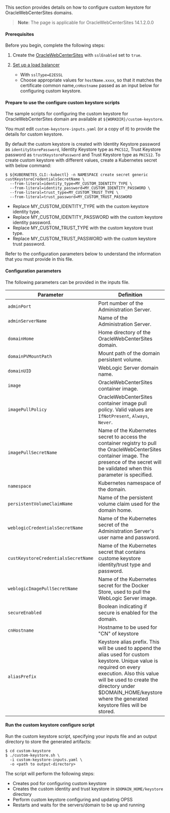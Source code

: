 This section provides details on how to configure custom keystore for OracleWebCenterSites domains.

> **Note**: The page is applicable for OracleWebCenterSites 14.1.2.0.0

#### Prerequisites

Before you begin, complete the following steps:

1. Create the [OracleWebCenterSites](https://github.com/oracle/fmw-kubernetes) with `sslEnabled` set to `true`.
1. [Set up a load balancer](https://github.com/oracle/fmw-kubernetes)

    - With `sslType=E2ESSL`
    - Choose appropriate values for `hostName.xxxx`, so that it matches the certificate common name,`cnHostname` passed as an input below for configuring custom keystore.

#### Prepare to use the configure custom keystore scripts

The sample scripts for configuring the custom keystore for OracleWebCenterSites domain are available at `${WORKDIR}/custom-keystore`.

You must edit `custom-keystore-inputs.yaml` (or a copy of it) to provide the details for custom keystore.

By default the custom keystore is created with Identity Keystore password as `identityStorePassword`, Identity Keystore type as `PKCS12`, Trust Keystore password as `trustKeystorePassword` and Trust Keystore type as `PKCS12`. To create custom keystore with different values, create a Kubernetes secret with below command:

```
$ ${KUBERNETES_CLI:-kubectl} -n NAMESPACE create secret generic custKeystoreCredentialsSecretName \
  --from-literal=identity_type=MY_CUSTOM_IDENTITY_TYPE \
  --from-literal=identity_password=MY_CUSTOM_IDENTITY_PASSWORD \
  --from-literal=trust_type=MY_CUSTOM_TRUST_TYPE \
  --from-literal=trust_password=MY_CUSTOM_TRUST_PASSWORD
```
- Replace MY_CUSTOM_IDENTITY_TYPE with the custom keystore identity type.
- Replace MY_CUSTOM_IDENTITY_PASSWORD with the custom keystore identity password.
- Replace MY_CUSTOM_TRUST_TYPE with the custom keystore trust type.
- Replace MY_CUSTOM_TRUST_PASSWORD with the custom keystore trust password.

Refer to the configuration parameters below to understand the information that you must
provide in this file.

#### Configuration parameters
The following parameters can be provided in the inputs file.

| Parameter | Definition | Default |
| --- | --- | --- |
| `adminPort` | Port number of the Administration Server. | `7011` |
| `adminServerName` | Name of the Administration Server. | `AdminServer` |
| `domainHome` | Home directory of the OracleWebCenterSites domain. | `/u01/oracle/user_projects/domains/wcsitesinfra` |
| `domainPVMountPath` | Mount path of the domain persistent volume. | `/u01/oracle/user_projects` |
| `domainUID` | WebLogic Server domain name. | `wcsitesinfra` |
| `image` | OracleWebCenterSites container image. | `oracle/wcsites:release-version` |
| `imagePullPolicy` | OracleWebCenterSites container image pull policy. Valid values are `IfNotPresent`, `Always`, `Never`. | `IfNotPresent` |
| `imagePullSecretName` | Name of the Kubernetes secret to access the container registry to pull the OracleWebCenterSites container image. The presence of the secret will be validated when this parameter is specified. |  |
| `namespace` | Kubernetes namespace of the domain. | `wcsites-ns` |
| `persistentVolumeClaimName` | Name of the persistent volume claim used for the domain home.  | `wcsitesinfra-domain-pvc` |
| `weblogicCredentialsSecretName` | Name of the Kubernetes secret of the Administration Server's user name and password. | `wcsitesinfra-domain-credentials` |
| `custKeystoreCredentialsSecretName` | Name of the Kubernetes secret that contains custome keystore identity/trust type and password. | `wcsitesinfra-custom-keystore-credentials` |
| `weblogicImagePullSecretName` | Name of the Kubernetes secret for the Docker Store, used to pull the WebLogic Server image. |   |
| `secureEnabled` | Boolean indicating if secure is enabled for the domain.|  `true` |
| `cnHostname` | Hostname to be used for "CN" of keystore|  `"*.domain.org"` |
| `aliasPrefix` | Keystore alias prefix. This will be used to append the alias used for custom keystore. Unique value is required on every execution. Also this value will be used to create the directory under $DOMAIN_HOME/keystore where the generated keystore files will be stored. |  `1` |

#### Run the custom keystore configure script

Run the custom keystore script, specifying your inputs file and an output directory to store the
generated artifacts:

```
$ cd custom-keystore
$ ./custom-keystore.sh \
  -i custom-keystore-inputs.yaml \
  -o <path to output-directory>
```

The script will perform the following steps:

* Creates pod for configuring custom keystore
* Creates the custom identity and trust keystore in `$DOMAIN_HOME/keystore` directory
* Perform custom keystore configuring and updating OPSS
* Restarts and waits for the servers/domain to be up and running

